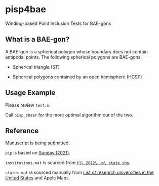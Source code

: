 # pisp4bae
Winding-based Point Inclusion Tests for BAE-gons

## What is a BAE-gon?

A BAE-gon is a spherical polygon whose boundary does not contain antipodal
points. The following spherical polygons are BAE-gons:

- Spherical triangle (ST)

- Spherical polygons contained by an open hemisphere (HCSP)

## Usage Example

Please review `test.m`.

Call `pisp_shear` for the more optimal algorithm out of the two.

## Reference

Manuscript is being submitted.

`pip` is based on [Sunday (2021)](https://www.amazon.com/Practical-Geometry-Algorithms-C-Code/dp/B094T8MVJP).

`institutions.mat` is sourced from
[`tl\_2012\_us\_state.shp`](https://www.sciencebase.gov/catalog/item/52c78623e4b060b9ebca5be5).

`states.mat` is sourced manually from
[List of research universities in the United States](https://en.wikipedia.org/wiki/List_of_research_universities_in_the_United_States)
and Apple Maps.
